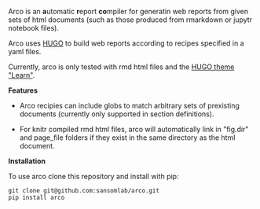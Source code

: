 Arco is an **a**utomatic **r**eport **co**mpiler for generatin web reports
from given sets of html documents (such as those produced from rmarkdown or
jupytr notebook files).

Arco uses [HUGO](https://gohugo.io/) to build web reports according to
recipes specified in a yaml files.

Currently, arco is only tested with rmd html files and the [HUGO theme "Learn"](https://themes.gohugo.io/hugo-theme-learn/).

**Features**

* Arco recipies can include globs to match arbitrary sets of prexisting
documents (currently only supported in section definitions).

* For knitr compiled rmd html files, arco will automatically link in "fig.dir"
  and page_file folders if they exist in the same directory as the html
  document.

**Installation**

To use arco clone this repository and install with pip:

```
git clone git@github.com:sansomlab/arco.git
pip install arco
```